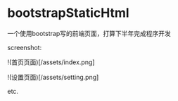 bootstrapStaticHtml
===================

一个使用bootstrap写的前端页面，打算下半年完成程序开发

screenshot:


!(首页页面)[/assets/index.png]


!(设置页面)[/assets/setting.png]

etc.
